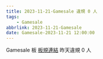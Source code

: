 ```yaml
---
title: 2023-11-21-Gamesale 違規 0 人
tags:
    - Gamesale
abbrlink: 2023-11-21-Gamesale
date: Gamesale-2023-11-21 12:00:00
---
```

Gamesale 板 [板規連結](https://www.ptt.cc/bbs/Gossiping/M.1637425085.A.07D.html)
昨天違規 0 人
